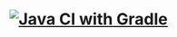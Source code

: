 
[![Java CI with Gradle](https://github.com/Nadi-Ya/HW_BBD/actions/workflows/gradle.yml/badge.svg)](https://github.com/Nadi-Ya/HW_BBD/actions/workflows/gradle.yml)
=======

